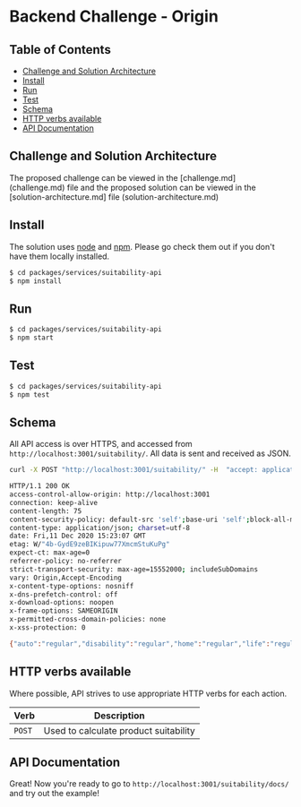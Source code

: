 # Backend Challenge - Origin

## Table of Contents

- [Challenge and Solution Architecture](#challenge-solution-architecture)
- [Install](#install)
- [Run](#run)
- [Test](#test)
- [Schema](#schema)
- [HTTP verbs available](#http-verbs-available)
- [API Documentation](#api-documentation)

## Challenge and Solution Architecture
The proposed challenge can be viewed in the [challenge.md] (challenge.md) file and the proposed solution can be viewed in the [solution-architecture.md] file (solution-architecture.md)

## Install
The solution uses [node](http://nodejs.org) and [npm](https://npmjs.com). Please go check them out if you don't have them locally installed.

```sh
$ cd packages/services/suitability-api
$ npm install
```

## Run

```sh
$ cd packages/services/suitability-api
$ npm start
```

## Test

```sh
$ cd packages/services/suitability-api
$ npm test
```


## Schema

All API access is over HTTPS, and accessed from `http://localhost:3001/suitability/`. All data is sent and received as JSON.

```bash
curl -X POST "http://localhost:3001/suitability/" -H  "accept: application/json" -H  "Content-Type: application/json" -d "{  \"age\": 29, \"dependents\": 1, \"income\": 300000, \"marital_status\": \"married\", \"house\": { \"ownership_status\": \"Mortgaged\" }, \"vehicle\": { \"year\": 2020 },  \"risk_questions\": [1,1,1] }"

HTTP/1.1 200 OK
access-control-allow-origin: http://localhost:3001 
connection: keep-alive 
content-length: 75 
content-security-policy: default-src 'self';base-uri 'self';block-all-mixed-content;font-src 'self' https: data:;frame-ancestors 'self';img-src 'self' data:;object-src 'none';script-src 'self';script-src-attr 'none';style-src 'self' https: 'unsafe-inline';upgrade-insecure-requests 
content-type: application/json; charset=utf-8 
date: Fri,11 Dec 2020 15:23:07 GMT 
etag: W/"4b-GydE9zeBIKipuw77XmcmStuKuPg" 
expect-ct: max-age=0 
referrer-policy: no-referrer 
strict-transport-security: max-age=15552000; includeSubDomains 
vary: Origin,Accept-Encoding 
x-content-type-options: nosniff 
x-dns-prefetch-control: off 
x-download-options: noopen 
x-frame-options: SAMEORIGIN 
x-permitted-cross-domain-policies: none 
x-xss-protection: 0 

{"auto":"regular","disability":"regular","home":"regular","life":"regular"}
```

## HTTP verbs available

Where possible, API strives to use appropriate HTTP verbs for each action.

| Verb    | Description                                 |
| ------- | ------------------------------------------- |
| `POST`  | Used to calculate product suitability                |

## API Documentation

Great! Now you're ready to go to `http://localhost:3001/suitability/docs/` and try out the example!
